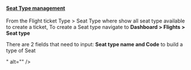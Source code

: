 <h4 id="create-seat-type"><a class="toc-backref" href="#create-seat-type">Seat Type management </a></h4>
<p>From the Flight ticket Type &gt; Seat Type where show all seat type available to create a ticket, To create a Seat type navigate to <strong> Dashboard &gt; Flights &gt; Seat type</strong></p>
<p>There are 2 fields that need to input: <strong>Seat type name and Code</strong> to build a type of Seat</p>
<p>" alt="" /></p>